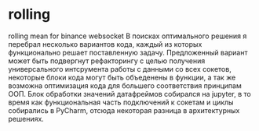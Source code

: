 # rolling
rolling mean for binance websocket
В поисках оптимального решения я перебрал несколько вариантов кода, каждый из которых функционально решает поставленную задачу. Предложенный вариант может быть подвергнут рефакторингу с целью получения универсального интсрумента работы с данными со всех сокетов, некоторые блоки кода могут быть объеденены в функции, а так же возможна оптимизация кода для большего соответствия принципам ООП.
Блок обработки значений датафреймов собирался на jupyter, в то время как функциональная часть подключений к сокетам и циклы собирались в PyCharm, отсюда некоторая разница в архитектурных решениях.
